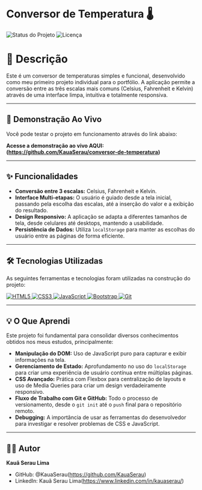 # Conversor de Temperatura 🌡️

![Status do Projeto](https://img.shields.io/badge/status-concluído-brightgreen)
![Licença](https://img.shields.io/badge/license-MIT-blue)


# 📝 Descrição

Este é um conversor de temperaturas simples e funcional, desenvolvido como meu primeiro projeto individual para o portfólio. A aplicação permite a conversão entre as três escalas mais comuns (Celsius, Fahrenheit e Kelvin) através de uma interface limpa, intuitiva e totalmente responsiva.

---

## 🚀 Demonstração Ao Vivo

Você pode testar o projeto em funcionamento através do link abaixo:

**Acesse a demonstração ao vivo AQUI: (https://github.com/KauaSerau/conversor-de-temperatura)**

---

## ✨ Funcionalidades

- **Conversão entre 3 escalas:** Celsius, Fahrenheit e Kelvin.
- **Interface Multi-etapas:** O usuário é guiado desde a tela inicial, passando pela escolha das escalas, até a inserção do valor e a exibição do resultado.
- **Design Responsivo:** A aplicação se adapta a diferentes tamanhos de tela, desde celulares até desktops, mantendo a usabilidade.
- **Persistência de Dados:** Utiliza `localStorage` para manter as escolhas do usuário entre as páginas de forma eficiente.

---

## 🛠️ Tecnologias Utilizadas

As seguintes ferramentas e tecnologias foram utilizadas na construção do projeto:

<p align="left">
  <a href="https://developer.mozilla.org/pt-BR/docs/Web/HTML" target="_blank">
    <img src="https://img.shields.io/badge/HTML5-E34F26?style=for-the-badge&logo=html5&logoColor=white" alt="HTML5">
  </a>
  <a href="https://developer.mozilla.org/pt-BR/docs/Web/CSS" target="_blank">
    <img src="https://img.shields.io/badge/CSS3-1572B6?style=for-the-badge&logo=css3&logoColor=white" alt="CSS3">
  </a>
  <a href="https://developer.mozilla.org/pt-BR/docs/Web/JavaScript" target="_blank">
    <img src="https://img.shields.io/badge/JavaScript-F7DF1E?style=for-the-badge&logo=javascript&logoColor=black" alt="JavaScript">
  </a>
  <a href="https://getbootstrap.com" target="_blank">
    <img src="https://img.shields.io/badge/Bootstrap-563D7C?style=for-the-badge&logo=bootstrap&logoColor=white" alt="Bootstrap">
  </a>
  <a href="https://git-scm.com" target="_blank">
      <img src="https://img.shields.io/badge/GIT-E44C30?style=for-the-badge&logo=git&logoColor=white" alt="Git">
  </a>
</p>

---

## 💡 O Que Aprendi

Este projeto foi fundamental para consolidar diversos conhecimentos obtidos nos meus estudos, principalmente:

- **Manipulação do DOM:** Uso de JavaScript puro para capturar e exibir informações na tela.
- **Gerenciamento de Estado:** Aprofundamento no uso do `localStorage` para criar uma experiência de usuário contínua entre múltiplas páginas.
- **CSS Avançado:** Prática com Flexbox para centralização de layouts e uso de Media Queries para criar um design verdadeiramente responsivo.
- **Fluxo de Trabalho com Git e GitHub:** Todo o processo de versionamento, desde o `git init` até o `push` final para o repositório remoto.
- **Debugging:** A importância de usar as ferramentas do desenvolvedor para investigar e resolver problemas de CSS e JavaScript.

---

## 👨‍💻 Autor

**Kauã Serau Lima**

- GitHub: @KauaSerau(https://github.com/KauaSerau)
- LinkedIn: Kauã Serau Lima(https://www.linkedin.com/in/kauaserau/)
